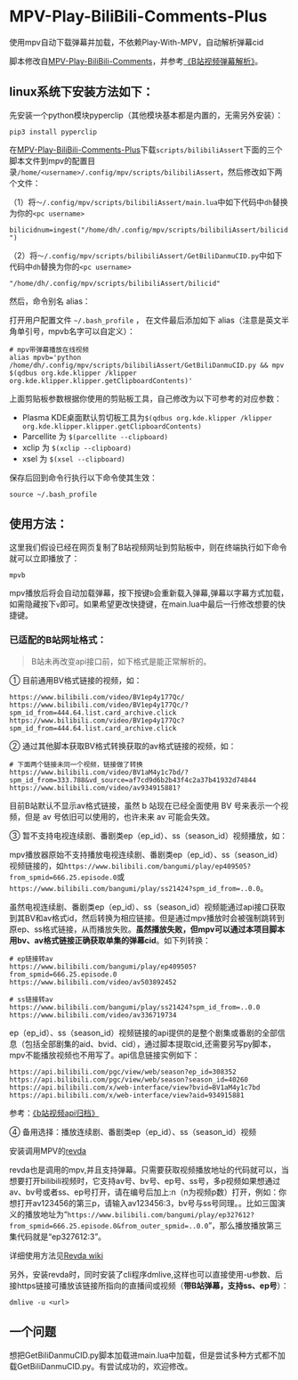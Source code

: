 # MPV-Play-BiliBili-Comments-Plus

使用mpv自动下载弹幕并加载，不依赖Play-With-MPV，自动解析弹幕cid

脚本修改自[MPV-Play-BiliBili-Comments](https://github.com/itKelis/MPV-Play-BiliBili-Comments)，并参考[《B站视频弹幕解析》](https://juejin.cn/post/7137928570080329741)。

## linux系统下安装方法如下：

先安装一个python模块pyperclip（其他模块基本都是内置的，无需另外安装）：

`pip3 install pyperclip`

在[MPV-Play-BiliBili-Comments-Plus](https://github.com/Duter2016/MPV-Play-BiliBili-Comments-Plus)下载`scripts/bilibiliAssert`下面的三个脚本文件到mpv的配置目录`/home/<username>/.config/mpv/scripts/bilibiliAssert`，然后修改如下两个文件：

（1）将`～/.config/mpv/scripts/bilibiliAssert/main.lua`中如下代码中`dh`替换为你的`<pc username>`

`bilicidnum=ingest("/home/dh/.config/mpv/scripts/bilibiliAssert/bilicid")`

（2）将`～/.config/mpv/scripts/bilibiliAssert/GetBiliDanmuCID.py`中如下代码中`dh`替换为你的`<pc username>`

`"/home/dh/.config/mpv/scripts/bilibiliAssert/bilicid"`

然后，命令别名 alias：

打开用户配置文件 `~/.bash_profile` ， 在文件最后添加如下 alias（注意是英文半角单引号，mpvb名字可以自定义）：

```
# mpv带弹幕播放在线视频
alias mpvb='python /home/dh/.config/mpv/scripts/bilibiliAssert/GetBiliDanmuCID.py && mpv $(qdbus org.kde.klipper /klipper org.kde.klipper.klipper.getClipboardContents)'
```
上面剪贴板参数根据你使用的剪贴板工具，自己修改为以下可参考的对应参数：

* Plasma KDE桌面默认剪切板工具为`$(qdbus org.kde.klipper /klipper org.kde.klipper.klipper.getClipboardContents)`
* Parcellite 为 `$(parcellite --clipboard)`
* xclip 为 `$(xclip --clipboard)`
* xsel 为 `$(xsel --clipboard)`

保存后回到命令行执行以下命令使其生效：

`source ~/.bash_profile`

## 使用方法：

这里我们假设已经在网页复制了B站视频网址到剪贴板中，则在终端执行如下命令就可以立即播放了：

`mpvb`

mpv播放后将会自动加载弹幕，按下按键`b`会重新载入弹幕,弹幕以字幕方式加载，如需隐藏按下`v`即可。如果希望更改快捷键，在main.lua中最后一行修改想要的快捷键。

### 已适配的B站网址格式：

> B站未再改变api接口前，如下格式是能正常解析的。

① 目前通用BV格式链接的视频，如：
```
https://www.bilibili.com/video/BV1ep4y177Qc/
https://www.bilibili.com/video/BV1ep4y177Qc/?spm_id_from=444.64.list.card_archive.click
https://www.bilibili.com/video/BV1ep4y177Qc?spm_id_from=444.64.list.card_archive.click
```
② 通过其他脚本获取BV格式转换获取的av格式链接的视频，如：
```
# 下面两个链接未同一个视频，链接做了转换
https://www.bilibili.com/video/BV1aM4y1c7bd/?spm_id_from=333.788&vd_source=af7cd9d6b2b43f4c2a37b41932d74844
https://www.bilibili.com/video/av934915881?
```
目前B站默认不显示av格式链接，虽然 b 站现在已经全面使用 BV 号来表示一个视频，但是 av 号依旧可以使用的，也许未来 av 可能会失效。

③ 暂不支持电视连续剧、番剧类ep（ep_id）、ss（season_id）视频播放，如：

mpv播放器原始不支持播放电视连续剧、番剧类ep（ep_id）、ss（season_id）视频链接的，如`https://www.bilibili.com/bangumi/play/ep409505?from_spmid=666.25.episode.0`或`https://www.bilibili.com/bangumi/play/ss21424?spm_id_from=..0.0`。

虽然电视连续剧、番剧类ep（ep_id）、ss（season_id）视频能通过api接口获取到其BV和av格式id，然后转换为相应链接。但是通过mpv播放时会被强制跳转到原ep、ss格式链接，从而播放失败。**虽然播放失败，但mpv可以通过本项目脚本用bv、av格式链接正确获取单集的弹幕cid**。如下列转换：

```
# ep链接转av
https://www.bilibili.com/bangumi/play/ep409505?from_spmid=666.25.episode.0
https://www.bilibili.com/video/av503892452

# ss链接转av
https://www.bilibili.com/bangumi/play/ss21424?spm_id_from=..0.0
https://www.bilibili.com/video/av336719734
```
ep（ep_id）、ss（season_id）视频链接的api提供的是整个剧集或番剧的全部信息（包括全部剧集的aid、bvid、cid），通过脚本提取cid,还需要另写py脚本，mpv不能播放视频也不用写了。api信息链接实例如下：
```
https://api.bilibili.com/pgc/view/web/season?ep_id=308352
https://api.bilibili.com/pgc/view/web/season?season_id=40260
https://api.bilibili.com/x/web-interface/view?bvid=BV1aM4y1c7bd
https://api.bilibili.com/x/web-interface/view?aid=934915881
```
参考：[《b站视频api归档》](https://www.hecady.com/b%E7%AB%99%E8%A7%86%E9%A2%91api%E5%BD%92%E6%A1%A3/)

④ 备用选择：播放连续剧、番剧类ep（ep_id）、ss（season_id）视频

安装调用MPV的[revda](https://github.com/THMonster/Revda)

revda也是调用的mpv,并且支持弹幕。只需要获取视频播放地址的代码就可以，当想要打开bilibili视频时，它支持av号、bv号、ep号、ss号，多p视频如果想通过av、bv号或者ss、ep号打开，请在编号后加上:n（n为视频p数）打开，例如：你想打开av123456的第三p，请输入av123456:3，bv号与ss号同理。。比如三国演义的播放地址为“`https://www.bilibili.com/bangumi/play/ep327612?from_spmid=666.25.episode.0&from_outer_spmid=..0.0`”，那么播放播放第三集代码就是“ep327612:3”。

详细使用方法见[Revda wiki](https://github.com/THMonster/Revda/wiki/1-%E5%9F%BA%E7%A1%80%E7%94%A8%E6%B3%95)

另外，安装revda时，同时安装了cli程序dmlive,这样也可以直接使用-u参数、后接https链接可播放该链接所指向的直播间或视频（**带B站弹幕，支持ss、ep号**）：

`dmlive -u <url>`


## 一个问题

想把GetBiliDanmuCID.py脚本加载进main.lua中加载，但是尝试多种方式都不加载GetBiliDanmuCID.py。有尝试成功的，欢迎修改。
